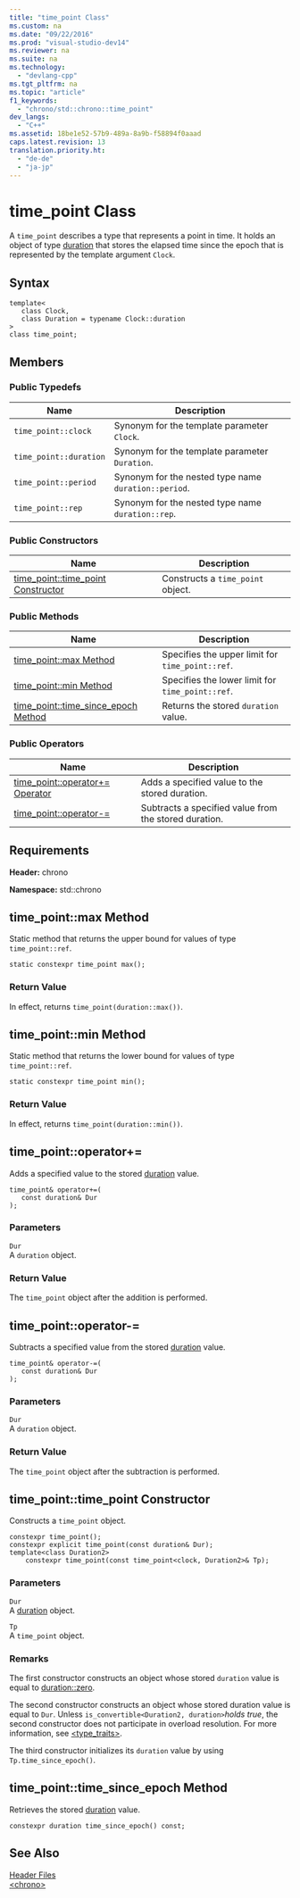 ```yaml
---
title: "time_point Class"
ms.custom: na
ms.date: "09/22/2016"
ms.prod: "visual-studio-dev14"
ms.reviewer: na
ms.suite: na
ms.technology: 
  - "devlang-cpp"
ms.tgt_pltfrm: na
ms.topic: "article"
f1_keywords: 
  - "chrono/std::chrono::time_point"
dev_langs: 
  - "C++"
ms.assetid: 18be1e52-57b9-489a-8a9b-f58894f0aaad
caps.latest.revision: 13
translation.priority.ht: 
  - "de-de"
  - "ja-jp"
---
```

# time_point Class
A `time_point` describes a type that represents a point in time. It holds an object of type [duration](../vs140/duration-class.md) that stores the elapsed time since the epoch that is represented by the template argument `Clock`.  
  
## Syntax  
  
```  
template<  
   class Clock,  
   class Duration = typename Clock::duration  
>  
class time_point;  
```  
  
## Members  
  
### Public Typedefs  
  
|Name|Description|  
|----------|-----------------|  
|`time_point::clock`|Synonym for the template parameter `Clock`.|  
|`time_point::duration`|Synonym for the template parameter `Duration`.|  
|`time_point::period`|Synonym for the nested type name `duration::period`.|  
|`time_point::rep`|Synonym for the nested type name `duration::rep`.|  
  
### Public Constructors  
  
|Name|Description|  
|----------|-----------------|  
|[time_point::time_point Constructor](#time_point__time_point_constructor)|Constructs a `time_point` object.|  
  
### Public Methods  
  
|Name|Description|  
|----------|-----------------|  
|[time_point::max Method](#time_point__max_method)|Specifies the upper limit for `time_point::ref`.|  
|[time_point::min Method](#time_point__min_method)|Specifies the lower limit for `time_point::ref`.|  
|[time_point::time_since_epoch Method](#time_point__time_since_epoch_method)|Returns the stored `duration` value.|  
  
### Public Operators  
  
|Name|Description|  
|----------|-----------------|  
|[time_point::operator+= Operator](#time_point__operator_add_eq)|Adds a specified value to the stored duration.|  
|[time_point::operator-=](#time_point__operator-_eq)|Subtracts a specified value from the stored duration.|  
  
## Requirements  
 **Header:** chrono  
  
 **Namespace:** std::chrono  
  
##  <a name="time_point__max_method"></a>  time_point::max Method  
 Static method that returns the upper bound for values of type `time_point::ref`.  
  
```  
static constexpr time_point max();  
```  
  
### Return Value  
 In effect, returns `time_point(duration::max())`.  
  
##  <a name="time_point__min_method"></a>  time_point::min Method  
 Static method that returns the lower bound for values of type `time_point::ref`.  
  
```  
static constexpr time_point min();  
```  
  
### Return Value  
 In effect, returns `time_point(duration::min())`.  
  
##  <a name="time_point__operator_add_eq"></a>  time_point::operator+=  
 Adds a specified value to the stored [duration](../vs140/duration-class.md) value.  
  
```  
time_point& operator+=(  
   const duration& Dur  
);  
```  
  
### Parameters  
 `Dur`  
 A `duration` object.  
  
### Return Value  
 The `time_point` object after the addition is performed.  
  
##  <a name="time_point__operator-_eq"></a>  time_point::operator-=  
 Subtracts a specified value from the stored [duration](../vs140/duration-class.md) value.  
  
```  
time_point& operator-=(  
   const duration& Dur  
);  
```  
  
### Parameters  
 `Dur`  
 A `duration` object.  
  
### Return Value  
 The `time_point` object after the subtraction is performed.  
  
##  <a name="time_point__time_point_constructor"></a>  time_point::time_point Constructor  
 Constructs a `time_point` object.  
  
```  
constexpr time_point();  
constexpr explicit time_point(const duration& Dur);  
template<class Duration2>  
    constexpr time_point(const time_point<clock, Duration2>& Tp);  
```  
  
### Parameters  
 `Dur`  
 A [duration](../vs140/duration-class.md) object.  
  
 `Tp`  
 A `time_point` object.  
  
### Remarks  
 The first constructor constructs an object whose stored `duration` value is equal to [duration::zero](../vs140/duration-class.md#duration__zero_method).  
  
 The second constructor constructs an object whose stored duration value is equal to `Dur`. Unless `is_convertible<Duration2, duration>`*holds true*, the second constructor does not participate in overload resolution. For more information, see [<type_traits>](../vs140/-type_traits-.md).  
  
 The third constructor initializes its `duration` value by using `Tp.time_since_epoch()`.  
  
##  <a name="time_point__time_since_epoch_method"></a>  time_point::time_since_epoch Method  
 Retrieves the stored [duration](../vs140/duration-class.md) value.  
  
```  
constexpr duration time_since_epoch() const;  
```  
  
## See Also  
 [Header Files](../vs140/c---standard-library-header-files.md)   
 [\<chrono>](../vs140/-chrono-.md)